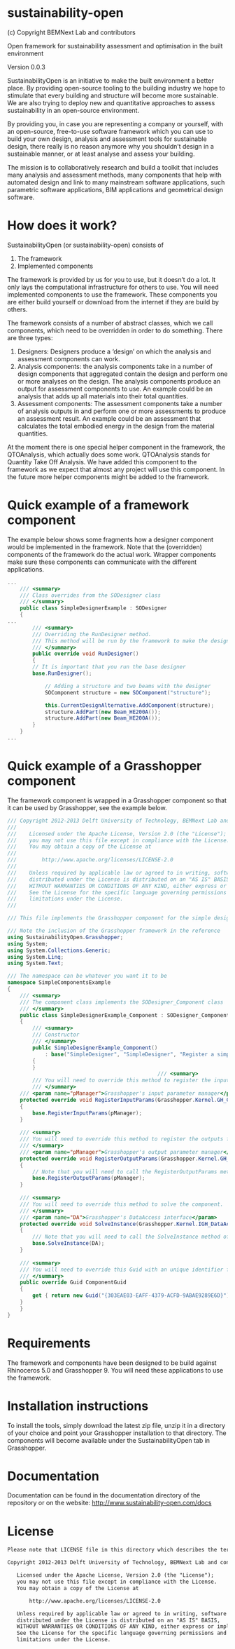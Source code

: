 sustainability-open
===================
(c) Copyright BEMNext Lab and contributors

Open framework for sustainability assessment and optimisation in the built environment

Version 0.0.3

SustainabilityOpen is an initiative to make the built environment a better place. By providing open-source tooling to the building industry we hope to stimulate that every building and structure will become more sustainable. We are also trying to deploy new and quantitative approaches to assess sustainability in an open-source environment.

By providing you, in case you are representing a company or yourself, with an open-source, free-to-use software framework which you can use to build your own design, analysis and assessment tools for sustainable design, there really is no reason anymore why you shouldn’t design in a sustainable manner, or at least analyse and assess your building. 

The mission is to collaboratively research and build a toolkit that includes many analysis and assessment methods, many components that help with automated design and link to many mainstream software applications, such parametric software applications, BIM applications and geometrical design software.

How does it work?
=================

SustainabilityOpen (or sustainability-open) consists of

 1. The framework
 2. Implemented components

The framework is provided by us for you to use, but it doesn’t do a lot. It only lays the computational infrastructure for others to use. You will need implemented components to use the framework. These components you are either build yourself or download from the internet if they are build by others.

The framework consists of a number of abstract classes, which we call components, which need to be overridden in order to do something. There are three types:

 1. Designers: Designers produce a ‘design’ on which the analysis and assessment components can work.
 2. Analysis components: the analysis components take in a number of design components that aggregated contain the design and perform one or more analyses on the design. The analysis components produce an output for assessment components to use. An example could be an analysis that adds up all materials into their total quantities.
 3. Assessment components: The assessment components take a number of analysis outputs in and perform one or more assessments to produce an assessment result. An example could be an assessment that calculates the total embodied energy in the design from the material quantities.

At the moment there is one special helper component in the framework, the QTOAnalysis, which actually does some work. QTOAnalysis stands for Quantity Take Off Analysis. We have added this component to the framework as we expect that almost any project will use this component. In the future more helper components might be added to the framework.

Quick example of a framework component
======================================

The example below shows some fragments how a designer component would be implemented in the framework. Note that the (overridden) components of the framework do the actual work. Wrapper components make sure these
components can communicate with the different applications.

```C#
...
    /// <summary>
    /// Class overrides from the SODesigner class
    /// </summary>
    public class SimpleDesignerExample : SODesigner
    {
...
        /// <summary>
        /// Overriding the RunDesigner method.
        /// This method will be run by the framework to make the design.
        /// </summary>
        public override void RunDesigner()
        {
	    // It is important that you run the base designer
	    base.RunDesigner();

            // Adding a structure and two beams with the designer
            SOComponent structure = new SOComponent("structure");

            this.CurrentDesignAlternative.AddComponent(structure);
            structure.AddPart(new Beam_HE200A());
            structure.AddPart(new Beam_HE200A());
        }
    }
...
```

Quick example of a Grasshopper component
========================================

The framework component is wrapped in a Grasshopper component so that it can be used by Grasshopper, see the example below.

```C#
/// Copyright 2012-2013 Delft University of Technology, BEMNext Lab and contributors
/// 
///    Licensed under the Apache License, Version 2.0 (the "License");
///    you may not use this file except in compliance with the License.
///    You may obtain a copy of the License at
/// 
///        http://www.apache.org/licenses/LICENSE-2.0
/// 
///    Unless required by applicable law or agreed to in writing, software
///    distributed under the License is distributed on an "AS IS" BASIS,
///    WITHOUT WARRANTIES OR CONDITIONS OF ANY KIND, either express or implied.
///    See the License for the specific language governing permissions and
///    limitations under the License.
/// 

/// This file implements the Grasshopper component for the simple designer

/// Note the inclusion of the Grasshopper framework in the reference
using SustainabilityOpen.Grasshopper;
using System;
using System.Collections.Generic;
using System.Linq;
using System.Text;

/// The namespace can be whatever you want it to be
namespace SimpleComponentsExample
{
    /// <summary>
    /// The component class implements the SODesigner_Component class
    /// </summary>
    public class SimpleDesignerExample_Component : SODesigner_Component
    {
        /// <summary>
        /// Constructor
        /// </summary>
        public SimpleDesignerExample_Component()
            : base("SimpleDesigner", "SimpleDesigner", "Register a simple designer", new SimpleDesignerExample())
        {
        }
										        /// <summary>
        /// You will need to override this method to register the inputs for the designer.
        /// </summary>
	/// <param name="pManager">Grasshopper's input parameter manager</param>
	protected override void RegisterInputParams(Grasshopper.Kernel.GH_Component.GH_InputParamManager pManager)
	{
	    base.RegisterInputParams(pManager);
	}
	
	/// <summary>
	/// You will need to override this method to register the outputs for the designer.
	/// </summary>
	/// <param name="pManager">Grasshopper's output parameter manager</param>
	protected override void RegisterOutputParams(Grasshopper.Kernel.GH_Component.GH_OutputParamManager pManager)
	{
	    // Note that you will need to call the RegisterOutputParams method of the base class to register the default output parameters.
	    base.RegisterOutputParams(pManager);   
	}
	
	/// <summary>
	/// You will need to override this method to solve the component.
	/// </summary>
	/// <param name="DA">Grasshopper's DataAccess interface</param>
	protected override void SolveInstance(Grasshopper.Kernel.IGH_DataAccess DA)
	{
	    /// Note that you will need to call the SolveInstance method of the base class to process the default parameters and connect them to the framework.
	    base.SolveInstance(DA);
	}
	
	/// <summary>
	/// You will need to override this Guid with an unique identifier for each class.
	/// </summary>
	public override Guid ComponentGuid
	{
	    get { return new Guid("{303EAE03-EAFF-4379-ACFD-9ABAE9289E6D}"); }
	}
    }
}

```

Requirements
============

The framework and components have been designed to be build against Rhinoceros 5.0 and Grasshopper 9. You will need these applications to use the framework.

Installation instructions
=========================

To install the tools, simply download the latest zip file, unzip it in a directory of your choice and point your Grasshopper installation to that directory. The components will become available under the SustainabilityOpen tab in Grasshopper.

Documentation
=============

Documentation can be found in the documentation directory of the repository or on the website: http://www.sustainability-open.com/docs

License
=======
```txt
Please note that LICENSE file in this directory which describes the terms under which this code is released to you. The framework is accompanied by the following license:

Copyright 2012-2013 Delft University of Technology, BEMNext Lab and contributors

   Licensed under the Apache License, Version 2.0 (the "License");
   you may not use this file except in compliance with the License.
   You may obtain a copy of the License at

       http://www.apache.org/licenses/LICENSE-2.0

   Unless required by applicable law or agreed to in writing, software
   distributed under the License is distributed on an "AS IS" BASIS,
   WITHOUT WARRANTIES OR CONDITIONS OF ANY KIND, either express or implied.
   See the License for the specific language governing permissions and
   limitations under the License.
```
